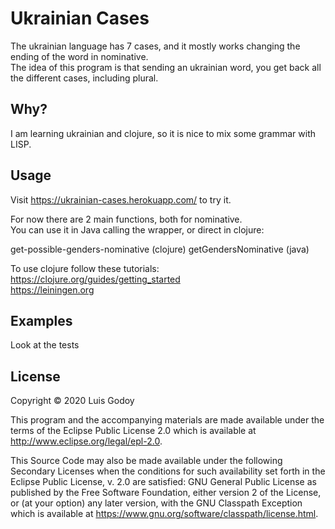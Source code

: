 # Ukrainian Cases

The ukrainian language has 7 cases, and it mostly works changing the ending of the word
in nominative.  
The idea of this program is that sending an ukrainian word, you get back all the 
different cases, including plural.

## Why?

I am learning ukrainian and clojure, so it is nice to mix some grammar with LISP.

## Usage

Visit https://ukrainian-cases.herokuapp.com/ to try it.  

For now there are 2 main functions, both for nominative.  
You can use it in Java calling the wrapper, or direct in clojure:  

get-possible-genders-nominative (clojure)
getGendersNominative (java)

To use clojure follow these tutorials:  
https://clojure.org/guides/getting_started  
https://leiningen.org

## Examples

Look at the tests

## License

Copyright © 2020 Luis Godoy

This program and the accompanying materials are made available under the
terms of the Eclipse Public License 2.0 which is available at
http://www.eclipse.org/legal/epl-2.0.

This Source Code may also be made available under the following Secondary
Licenses when the conditions for such availability set forth in the Eclipse
Public License, v. 2.0 are satisfied: GNU General Public License as published by
the Free Software Foundation, either version 2 of the License, or (at your
option) any later version, with the GNU Classpath Exception which is available
at https://www.gnu.org/software/classpath/license.html.
